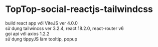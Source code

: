 # TopTop-social-reactjs-tailwindcss

build react app với ViteJS ver 4.0.0 </br>
sử dụng tailwincss ver 3.2.4, react 18.2.0, react-router v6 </br>
gọi api với axios 1.2.2 </br>
sử dụng tippyJS làm tooltip, popup </br>
